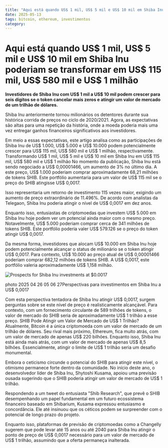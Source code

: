 ```yaml
---
title: "Aqui está quando US$ 1 mil, US$ 5 mil e US$ 10 mil em Shiba Inu poderiam se transformar em US$ 115 mil, US$ 580 mil e US$ 1 milhão"
date: 2025-05-13
tags: bitcoin, ethereum, investimentos
category: 
---
```


# Aqui está quando US$ 1 mil, US$ 5 mil e US$ 10 mil em Shiba Inu poderiam se transformar em US$ 115 mil, US$ 580 mil e US$ 1 milhão

**Investidores de Shiba Inu com US$ 1 mil a US$ 10 mil podem crescer para seis dígitos se o token cancelar mais zeros e atingir um valor de mercado de um trilhão de dólares.**

Shiba Inu anteriormente tornou milionários os detentores durante sua histórica corrida de preços no ciclo de 2020/2021. Agora, as expectativas são altas para uma repetição da história, onde a moeda poderia mais uma vez entregar ganhos financeiros significativos aos investidores.

Em meio a essas expectativas, este artigo analisa como as participações de Shiba Inu de US$ 1.000, US$ 5.000 e US$ 10.000 podem potencialmente crescer para US$ 115 mil, US$ 580 mil e US$ 1 milhão, respectivamente.
Transformando US$ 1 mil, US$ 5 mil e US$ 10 mil em Shiba Inu em US$ 115 mil, US$ 580 mil e US$ 1 milhão
No momento da publicação, Shiba Inu está sendo negociado a US$ 0,00001466, um aumento de 3% no último dia. A este preço, US$ 1.000 poderiam comprar aproximadamente 68,21 milhões de tokens SHIB. Este portfólio aumentaria para um valor de US$ 115 mil se o preço do SHIB atingisse US$ 0,0017.

Isso representaria um retorno de investimento 115 vezes maior, exigindo um aumento de preço extraordinário de 11.496%. De acordo com analistas da Telegaon, Shiba Inu poderia atingir o nível de US$ 0,0017 em dez anos.

Enquanto isso, entusiastas de criptomoedas que investem US$ 5.000 em Shiba Inu hoje podem ver um potencial ainda maior com o mesmo preço. Notavelmente, US$ 5.000 poderiam comprar cerca de 341 milhões de tokens SHIB. Este portfólio poderia valer US$ 579.126 se o preço do token atingir US$ 0,0017.

Da mesma forma, investidores que alocam US$ 10.000 em Shiba Inu hoje podem potencialmente alcançar o status de milionário se o token atingir US$ 0,0017. Para contexto, US$ 10.000 ao preço atual de US$ 0,00001466 poderiam comprar 682,12 milhões de tokens SHIB. A US$ 0,0017, este portfólio valeria aproximadamente US$ 1,158 milhão.

![Prospects for Shiba Inu investments at $0.0017](https://thecryptobasic.com/wp-content/uploads/2025/04/photo_2025-04-26_05-06-27.jpg)

photo 2025 04 26 05 06 27Perspectivas para investimentos em Shiba Inu a US$ 0,0017

Com esta perspectiva tentadora de Shiba Inu atingir US$ 0,0017, surgem perguntas sobre se este nível de preço é realisticamente alcançável. Para contexto, com um fornecimento circulante de 589 trilhões de tokens, o valor de mercado do SHIB seria de aproximadamente US$ 1 trilhão a esse preço.
SHIB Pode Atingir um Valor de Mercado de US$ 1 Trilhão?
Atualmente, Bitcoin é a única criptomoeda com um valor de mercado de um trilhão de dólares. Seu rival mais próximo, Ethereum, fica muito atrás, com um valor de mercado de apenas US$ 220 bilhões. Enquanto isso, Shiba Inu está ainda mais atrás, com um valor de mercado de apenas US$ 8,5 bilhões. Essencialmente, atingir o limite de US$ 1 trilhão seria um desafio monumental.

Embora o ceticismo circunde o potencial do SHIB para atingir este nível, o otimismo permanece forte dentro da comunidade. No início deste ano, o desenvolvedor líder de Shiba Inu, Shytoshi Kusama, apoiou uma previsão ousada sugerindo que o SHIB poderia atingir um valor de mercado de US$ 1 trilhão.

Respondendo a um tweet do entusiasta "Shib Research", que prevê o SHIB desempenhando um papel fundamental em um futuro ecossistema financeiro baseado em Shibarium, Kusama expressou entusiasmo e concordância. Ele até insinuou que os céticos podem se surpreender com o potencial de longo prazo do projeto.

Enquanto isso, plataformas de previsão de criptomoedas como a Changelly sugerem que pode levar até 15 anos ou até 2040 para Shiba Inu atingir o ponto de preço de US$ 0,0017 necessário para um valor de mercado de US$ 1 trilhão, assumindo que a oferta permaneça inalterada.

